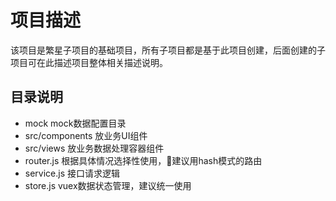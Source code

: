 项目描述
====
该项目是繁星子项目的基础项目，所有子项目都是基于此项目创建，后面创建的子项目可在此描述项目整体相关描述说明。

## 目录说明
* mock mock数据配置目录
* src/components 放业务UI组件
* src/views 放业务数据处理容器组件
* router.js 根据具体情况选择性使用，建议用hash模式的路由
* service.js 接口请求逻辑
* store.js vuex数据状态管理，建议统一使用
